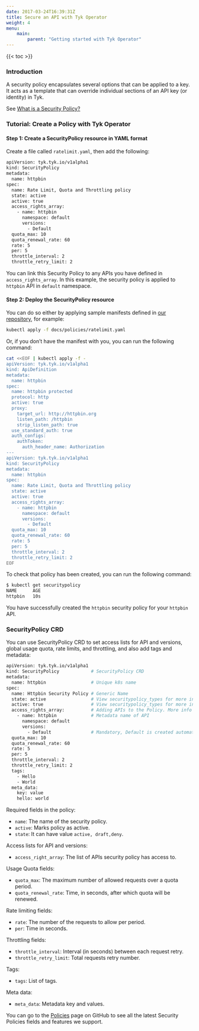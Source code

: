 ```yaml
---
date: 2017-03-24T16:39:31Z
title: Secure an API with Tyk Operator
weight: 4
menu:
    main:
        parent: "Getting started with Tyk Operator"
---
```


{{< toc >}}

### Introduction

A security policy encapsulates several options that can be applied to a key. It acts as a template that can override individual sections of an API key (or identity) in Tyk.

See [What is a Security Policy?](https://tyk.io/docs/getting-started/key-concepts/what-is-a-security-policy/)

### Tutorial: Create a Policy with Tyk Operator

#### Step 1: Create a SecurityPolicy resource in YAML format

Create a file called `ratelimit.yaml`, then add the following:

```bash
apiVersion: tyk.tyk.io/v1alpha1
kind: SecurityPolicy
metadata:
  name: httpbin
spec:
  name: Rate Limit, Quota and Throttling policy
  state: active
  active: true
  access_rights_array:
    - name: httpbin
      namespace: default
      versions:
        - Default
  quota_max: 10
  quota_renewal_rate: 60
  rate: 5
  per: 5
  throttle_interval: 2
  throttle_retry_limit: 2
```

You can link this Security Policy to any APIs you have defined in `access_rights_array`. In this example, the security policy is applied to `httpbin` API in `default` namespace.

#### Step 2: Deploy the SecurityPolicy resource
You can do so either by applying sample manifests defined in [our repository](https://github.com/TykTechnologies/tyk-operator/tree/master/docs/policies), for example:

```bash
kubectl apply -f docs/policies/ratelimit.yaml
```

Or, if you don’t have the manifest with you, you can run the following command:

```bash
cat <<EOF | kubectl apply -f -
apiVersion: tyk.tyk.io/v1alpha1
kind: ApiDefinition
metadata:
  name: httpbin
spec:
  name: httpbin protected
  protocol: http
  active: true
  proxy:
    target_url: http://httpbin.org
    listen_path: /httpbin
    strip_listen_path: true
  use_standard_auth: true
  auth_configs:
    authToken:
      auth_header_name: Authorization
---
apiVersion: tyk.tyk.io/v1alpha1
kind: SecurityPolicy
metadata:
  name: httpbin
spec:
  name: Rate Limit, Quota and Throttling policy
  state: active
  active: true
  access_rights_array:
    - name: httpbin
      namespace: default
      versions:
        - Default
  quota_max: 10
  quota_renewal_rate: 60
  rate: 5
  per: 5
  throttle_interval: 2
  throttle_retry_limit: 2
EOF
```

To check that policy has been created, you can run the following command:

```bash
$ kubectl get securitypolicy
NAME      AGE
httpbin   10s
```

You have successfully created the  `httpbin` security policy for your `httpbin` API. 

### SecurityPolicy CRD

You can use SecurityPolicy CRD to set access lists for API and versions, global usage quota, rate limits, and throttling, and also add tags and metadata:

```bash
apiVersion: tyk.tyk.io/v1alpha1
kind: SecurityPolicy            # SecurityPolicy CRD
metadata:
  name: httpbin                 # Unique k8s name
spec:
  name: Httpbin Security Policy # Generic Name
  state: active                 # View securitypolicy_types for more info
  active: true                  # View securitypolicy_types for more info
  access_rights_array:          # Adding APIs to the Policy. More info just below
    - name: httpbin             # Metadata name of API
      namespace: default
      versions:
        - Default               # Mandatory, Default is created automatically
  quota_max: 10
  quota_renewal_rate: 60
  rate: 5
  per: 5
  throttle_interval: 2
  throttle_retry_limit: 2
  tags:
    - Hello
    - World
  meta_data:
    key: value
    hello: world
```


Required fields in the policy:

- `name`: The name of the security policy.
- `active`: Marks policy as active.
- `state`: It can have value `active, draft,deny`.

Access lists for API and versions:

- `access_right_array`: The list of APIs security policy has access to.

Usage Quota fields:

- `quota_max`: The maximum number of allowed requests over a quota period.
- `quota_renewal_rate`: Time, in seconds, after which quota will be renewed.

Rate limiting fields:

- `rate`: The number of the requests to allow per period.
- `per`: Time in seconds.

Throttling fields:

- `throttle_interval`: Interval (in seconds) between each request retry.
- `throttle_retry_limit`: Total requests retry number.

Tags:

- `tags`: List of tags.

Meta data:

- `meta_data`: Metadata key and values.

You can go to the [Policies](https://github.com/TykTechnologies/tyk-operator/blob/master/docs/policies.md) page on GitHub to see all the latest Security Policies fields and features we support.
